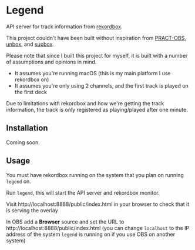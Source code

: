 # Legend

API server for track information from [rekordbox][rekordbox].

[rekordbox]: https://rekordbox.com/en/

This project couldn't have been built without inspiration from
[PRACT-OBS][pract-obs], [unbox][unbox], and [supbox][supbox].

[pract-obs]: https://github.com/LePopal/PRACT-OBS
[unbox]: https://github.com/erikrichardlarson/unbox
[supbox]: https://github.com/gabek/supbox

Please note that since I built this project for myself, it is built with a
number of assumptions and opinions in mind.

- It assumes you're running macOS (this is my main platform I use rekordbox on)
- It assumes you're only using 2 channels, and the first track is played on the
  first deck

Due to limitations with rekordbox and how we're getting the track information,
the track is only registered as playing/played after one minute.

## Installation

Coming soon.

## Usage

You must have rekordbox running on the system that you plan on running `legend`
on.

Run `legend`, this will start the API server and rekordbox monitor.

Visit http://localhost:8888/public/index.html in your browser to check that it
is serving the overlay

In OBS add a **Browser** source and set the URL to
http://localhost:8888/public/index.html (you can change `localhost` to the IP
address of the system `legend` is running on if you use OBS on another system)
